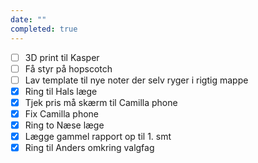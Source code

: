 ```yaml
---
date: ""
completed: true
---
```

- [ ] 3D print til Kasper
- [ ] Få styr på hopscotch
- [ ] Lav template til nye noter der selv ryger i rigtig mappe
- [x] Ring til Hals læge
- [x] Tjek pris må skærm til Camilla phone
- [x] Fix Camilla phone
- [x] Ring to Næse læge
- [x] Lægge gammel rapport op til 1. smt
- [x] Ring til Anders omkring valgfag